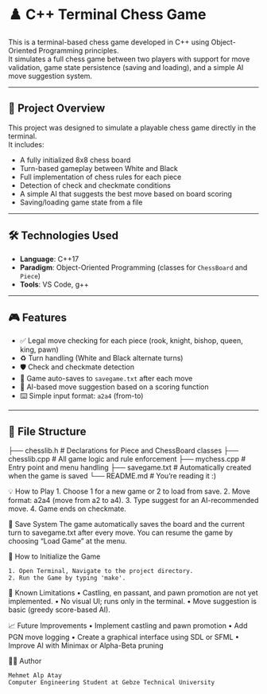 # ♟️ C++ Terminal Chess Game

This is a terminal-based chess game developed in C++ using Object-Oriented Programming principles.  
It simulates a full chess game between two players with support for move validation, game state persistence (saving and loading), and a simple AI move suggestion system.

---

## 🧩 Project Overview

This project was designed to simulate a playable chess game directly in the terminal.  
It includes:

- A fully initialized 8x8 chess board
- Turn-based gameplay between White and Black
- Full implementation of chess rules for each piece
- Detection of check and checkmate conditions
- A simple AI that suggests the best move based on board scoring
- Saving/loading game state from a file

---

## 🛠 Technologies Used

- **Language**: C++17
- **Paradigm**: Object-Oriented Programming (classes for `ChessBoard` and `Piece`)
- **Tools**: VS Code, g++

---

## 🎮 Features

- ✅ Legal move checking for each piece (rook, knight, bishop, queen, king, pawn)
- ♻️ Turn handling (White and Black alternate turns)
- 🛡 Check and checkmate detection
- 💾 Game auto-saves to `savegame.txt` after each move
- 🧠 AI-based move suggestion based on a scoring function
- ⌨️ Simple input format: `a2a4` (from-to)

---

## 📂 File Structure
├── chesslib.h        # Declarations for Piece and ChessBoard classes
├── chesslib.cpp      # All game logic and rule enforcement
├── mychess.cpp       # Entry point and menu handling
├── savegame.txt      # Automatically created when the game is saved
└── README.md         # You’re reading it :)

💡 How to Play
	1.	Choose 1 for a new game or 2 to load from save.
	2.	Move format: a2a4 (move from a2 to a4).
	3.	Type suggest for an AI-recommended move.
	4.	Game ends on checkmate.

💾 Save System
The game automatically saves the board and the current turn to savegame.txt after every move.
You can resume the game by choosing “Load Game” at the menu.

🚀 How to Initialize the Game

    1. Open Terminal, Navigate to the project directory.
    2. Run the Game by typing 'make'.



📌 Known Limitations
	•	Castling, en passant, and pawn promotion are not yet implemented.
	•	No visual UI; runs only in the terminal.
	•	Move suggestion is basic (greedy score-based AI).

📈 Future Improvements
	•	Implement castling and pawn promotion
	•	Add PGN move logging
	•	Create a graphical interface using SDL or SFML
	•	Improve AI with Minimax or Alpha-Beta pruning

👨‍💻 Author

    Mehmet Alp Atay
    Computer Engineering Student at Gebze Technical University



